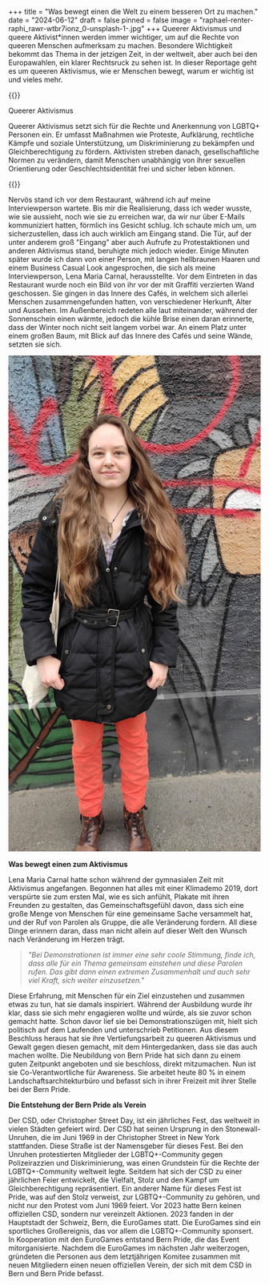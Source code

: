+++
title = "Was bewegt einen die Welt zu einem besseren Ort zu machen."
date = "2024-06-12"
draft = false
pinned = false
image = "raphael-renter-raphi_rawr-wtbr7ionz_0-unsplash-1-.jpg"
+++
Queerer Aktivismus und queere Aktivist*innen werden immer wichtiger, um auf die Rechte von queeren Menschen aufmerksam zu machen. Besondere Wichtigkeit bekommt das Thema in der jetzigen Zeit, in der weltweit, aber auch bei den Europawahlen, ein klarer Rechtsruck zu sehen ist. In dieser Reportage geht es um queeren Aktivismus, wie er Menschen bewegt, warum er wichtig ist und vieles mehr.

{{<box>}}

Queerer Aktivismus

Queerer Aktivismus setzt sich für die Rechte und Anerkennung von LGBTQ+ Personen ein. Er umfasst Maßnahmen wie Proteste, Aufklärung, rechtliche Kämpfe und soziale Unterstützung, um Diskriminierung zu bekämpfen und Gleichberechtigung zu fördern. Aktivisten streben danach, gesellschaftliche Normen zu verändern, damit Menschen unabhängig von ihrer sexuellen Orientierung oder Geschlechtsidentität frei und sicher leben können.

{{</box>}}

Nervös stand ich vor dem Restaurant, während ich auf meine Interviewperson wartete. Bis mir die Realisierung, dass ich weder wusste, wie sie aussieht, noch wie sie zu erreichen war, da wir nur über E-Mails kommuniziert hatten, förmlich ins Gesicht schlug. Ich schaute mich um, um sicherzustellen, dass ich auch wirklich am Eingang stand. Die Tür, auf der unter anderem groß "Eingang" aber auch Aufrufe zu Protestaktionen und anderen Aktivismus stand, beruhigte mich jedoch wieder. Einige Minuten später wurde ich dann von einer Person, mit langen hellbraunen Haaren und einem Business Casual Look angesprochen, die sich als meine Interviewperson, Lena Maria Carnal, herausstellte. Vor dem Eintreten in das Restaurant wurde noch ein Bild von ihr vor der mit Graffiti verzierten Wand geschossen. Sie gingen in das Innere des Cafés, in welchem sich allerlei Menschen zusammengefunden hatten, von verschiedener Herkunft, Alter und Aussehen. Im Außenbereich redeten alle laut miteinander, während der Sonnenschein einen wärmte, jedoch die kühle Brise einen daran erinnerte, dass der Winter noch nicht seit langem vorbei war. An einem Platz unter einem großen Baum, mit Blick auf das Innere des Cafés und seine Wände, setzten sie sich.

![](microsoftteams-image-41-.png "Lena Maria Carnal von Alex Rudovich")

**Was bewegt einen zum Aktivismus**

Lena Maria Carnal hatte schon während der gymnasialen Zeit mit Aktivismus angefangen. Begonnen hat alles mit einer Klimademo 2019, dort verspürte sie zum ersten Mal, wie es sich anfühlt, Plakate mit ihren Freunden zu gestalten, das Gemeinschaftsgefühl davon, dass sich eine große Menge von Menschen für eine gemeinsame Sache versammelt hat, und der Ruf von Parolen als Gruppe, die alle Veränderung fordern. All diese Dinge erinnern daran, dass man nicht allein auf dieser Welt den Wunsch nach Veränderung im Herzen trägt.

> *"Bei Demonstrationen ist immer eine sehr coole Stimmung, finde ich, dass alle für ein Thema gemeinsam einstehen und diese Parolen rufen. Das gibt dann einen extremen Zusammenhalt und auch sehr viel Kraft, sich weiter einzusetzen."*

Diese Erfahrung, mit Menschen für ein Ziel einzustehen und zusammen etwas zu tun, hat sie damals inspiriert. Während der Ausbildung wurde ihr klar, dass sie sich mehr engagieren wollte und würde, als sie zuvor schon gemacht hatte. Schon davor lief sie bei Demonstrationszügen mit, hielt sich politisch auf dem Laufenden und unterschrieb Petitionen. Aus diesem Beschluss heraus hat sie ihre Vertiefungsarbeit zu queeren Aktivismus und Gewalt gegen diesen gemacht, mit dem Hintergedanken, dass sie das auch machen wollte. Die Neubildung von Bern Pride hat sich dann zu einem guten Zeitpunkt angeboten und sie beschloss, direkt mitzumachen. Nun ist sie Co-Verantwortliche für Awareness. Sie arbeitet heute 80 % in einem Landschaftsarchitekturbüro und befasst sich in ihrer Freizeit mit ihrer Stelle bei der Bern Pride.



**Die Entstehung der Bern Pride als Verein**

Der CSD, oder Christopher Street Day, ist ein jährliches Fest, das weltweit in vielen Städten gefeiert wird. Der CSD hat seinen Ursprung in den Stonewall-Unruhen, die im Juni 1969 in der Christopher Street in New York stattfanden. Diese Straße ist der Namensgeber für dieses Fest. Bei den Unruhen protestierten Mitglieder der LGBTQ+-Community gegen Polizeirazzien und Diskriminierung, was einen Grundstein für die Rechte der LGBTQ+-Community weltweit legte. Seitdem hat sich der CSD zu einer jährlichen Feier entwickelt, die Vielfalt, Stolz und den Kampf um Gleichberechtigung repräsentiert. Ein anderer Name für dieses Fest ist Pride, was auf den Stolz verweist, zur LGBTQ+-Community zu gehören, und nicht nur den Protest vom Juni 1969 feiert. Vor 2023 hatte Bern keinen offiziellen CSD, sondern nur vereinzelt Aktionen. 2023 fanden in der Hauptstadt der Schweiz, Bern, die EuroGames statt. Die EuroGames sind ein sportliches Großereignis, das vor allem die LGBTQ+-Community sponsert. In Kooperation mit den EuroGames entstand Bern Pride, die das Event mitorganisierte. Nachdem die EuroGames im nächsten Jahr weiterzogen, gründeten die Personen aus dem letztjährigen Komitee zusammen mit neuen Mitgliedern einen neuen offiziellen Verein, der sich mit dem CSD in Bern und Bern Pride befasst.